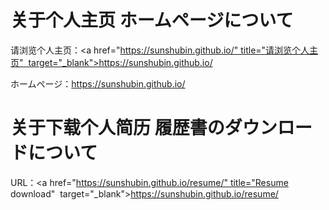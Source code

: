# 关于个人主页  ホームページについて

请浏览个人主页：<a href="https://sunshubin.github.io/" title="请浏览个人主页"  target="_blank">https://sunshubin.github.io/</a> 

ホームページ：https://sunshubin.github.io/

# 关于下载个人简历  履歴書のダウンロードについて

URL：<a href="https://sunshubin.github.io/resume/" title="Resume download"  target="_blank">https://sunshubin.github.io/resume/</a>   

